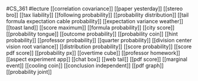 #CS_361
#lecture
[[correlation covariance]]
[[paper yesterday]]
[[stereo bro]]
[[tax liability]]
[[following probability]]
[[probability distribution]]
[[tail formula expectation cable probability]]
[[expectation variance weather]]
[[toast land]]
[[score maximum]]
[[formula probability]]
[[city score]]
[[probability tongue]]
[[outcome probability]]
[[probability coin]]
[[hint probability]]
[[professor probability]]
[[quarter probability]]
[[division center vision root variance]]
[[distribution probability]]
[[score probability]]
[[score pdf score]]
[[probability px]]
[[overtime cube]]
[[professor homework]]
[[aspect experiment app]]
[[chat box]]
[[web tail]]
[[pdf score]]
[[marginal event]]
[[cooling coin]]
[[conclusion independent]]
[[pdf graph]]
[[probability joint]]
